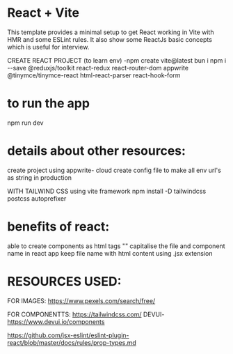 # React + Vite

This template provides a minimal setup to get React working in Vite with HMR and some ESLint rules.
It also show some ReactJs basic concepts which is useful for interview.

CREATE REACT PROJECT (to learn env)
-npm create vite@latest
bun i
npm i --save @reduxjs/toolkit react-redux react-router-dom appwrite @tinymce/tinymce-react html-react-parser react-hook-form 

# to run the app
npm run dev

# details about other resources:
create project using appwrite- cloud
create config file to make all env url's as string in production

WITH TAILWIND CSS using vite framework
npm install -D tailwindcss postcss autoprefixer

# benefits of react:
able to create components as html tags "<app/>"
capitalise the file and component name in react app
keep file name with html content using .jsx extension

# RESOURCES USED:

FOR IMAGES:
https://www.pexels.com/search/free/

FOR COMPONENTTS:
https://tailwindcss.com/
DEVUI- https://www.devui.io/components

https://github.com/jsx-eslint/eslint-plugin-react/blob/master/docs/rules/prop-types.md

